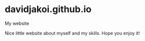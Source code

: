 # davidjakoi.github.io
My website

Nice little website about myself and my skills. Hope you enjoy it!
